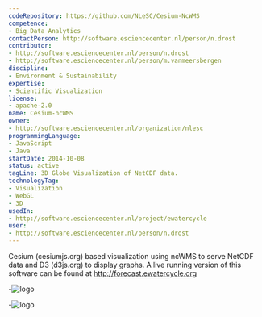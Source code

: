 ```yaml
---
codeRepository: https://github.com/NLeSC/Cesium-NcWMS
competence:
- Big Data Analytics
contactPerson: http://software.esciencecenter.nl/person/n.drost
contributor:
- http://software.esciencecenter.nl/person/n.drost
- http://software.esciencecenter.nl/person/m.vanmeersbergen
discipline:
- Environment & Sustainability
expertise:
- Scientific Visualization
license:
- apache-2.0
name: Cesium-ncWMS
owner:
- http://software.esciencecenter.nl/organization/nlesc
programmingLanguage:
- JavaScript
- Java
startDate: 2014-10-08
status: active
tagLine: 3D Globe Visualization of NetCDF data.
technologyTag:
- Visualization
- WebGL
- 3D
usedIn:
- http://software.esciencecenter.nl/project/ewatercycle
user:
- http://software.esciencecenter.nl/person/n.drost
---
```

Cesium (cesiumjs.org) based visualization using ncWMS to serve NetCDF data and D3 (d3js.org) to display graphs.
A live running version of this software can be found at http://forecast.ewatercycle.org

-![logo](https://github.com/NLeSC/Cesium-NcWMS/raw/master/DOC/images/ewa-saturation.png "Screenshot 1")

-![logo](https://github.com/NLeSC/Cesium-NcWMS/raw/master/DOC/images/ewa-discharge.png "Screenshot 2")
